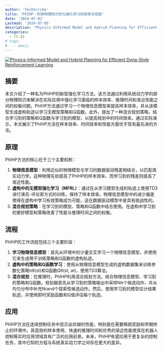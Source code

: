 ```yaml
---
author: 'TechScribe'
title: 'PhIHP：利用物理知识优化强化学习的效率与性能'
date: '2024-07-02'
Lastmod: '2024-07-05'
description: 'Physics-Informed Model and Hybrid Planning for Efficient Dyna-Style Reinforcement Learning'
categories:
  - CS.AI
# tags:
#   - emoji
---
```


[![Physics-Informed Model and Hybrid Planning for Efficient Dyna-Style Reinforcement Learning](https://arxiv-research-1301205113.cos.ap-guangzhou.myqcloud.com/images/2407.02217v1.pdf_0.jpg)](https://arxiv.org/abs/2407.02217v1)

## 摘要

本文介绍了一种名为PhIHP的新型强化学习方法，该方法通过利用系统动力学的部分物理知识来解决在实际应用中强化学习面临的样本效率、推理时间和渐近性能之间的权衡问题。PhIHP方法通过学习一个物理信息模型来提高样本效率，并从该模型生成虚构轨迹以学习无模型策略和Q函数。此外，提出了一种混合规划策略，结合学习到的策略和Q函数与学习到的模型，以提高规划中的时间效率。通过实际演示，本文展示了PhIHP方法在样本效率、时间效率和性能方面优于现有最先进的方法。<!--more-->

## 原理

PhIHP方法的核心在于三个主要机制：
1. **物理信息模型**：利用近似的物理模型与学习的数据驱动残差相结合，以匹配真实动力学。这种物理先验提高了PhIHP的样本效率，而学习到的残差则提高了渐近性能。
2. **虚构中的无模型强化学习（MFRL）**：通过在从学习模型生成的轨迹上使用TD3进行演员-评论家方式的训练，保持了样本效率。物理信息模型中的减少偏差使得在虚构中学习有效策略成为可能，这在数据驱动模型中是具有挑战性的。
3. **混合规划策略**：在学习到的模型、策略和Q函数中结合使用。在虚构中学习到的更好模型和策略改善了性能与推理时间之间的权衡。

## 流程

PhIHP的工作流程包括三个主要阶段：
1. **学习物理信息模型**：首先从环境中的少量交互学习一个物理信息模型，并使用它来生成用于训练策略和Q函数的虚构轨迹。
2. **虚构中的策略和Q函数学习**：使用从物理信息模型生成的虚构数据集来训练参数化策略πθ(st)和Q函数Qθ(st, at)，使用TD3算法。
3. **混合规划**：在推理时，PhIHP利用混合规划方法，结合物理信息模型、学习到的策略和Q函数。规划器首先从学习到的策略输出中采样Nπ个候选动作，并从均匀分布中补充Nrand个探索性候选动作。然后，使用学习到的模型估计结果轨迹，并使用即时奖励函数和Q值评估每个轨迹。

## 应用

PhIHP方法在连续控制任务中显示出优越的性能，特别是在需要稀疏奖励和早期终止的环境中。其高效的样本使用、快速的推理时间和优秀的渐近性能使其在机器人控制等实时应用领域具有广泛的应用前景。未来，PhIHP有望应用于更复杂的控制任务，其中已知的方程与系统真实动力学之间存在更大的差异。
